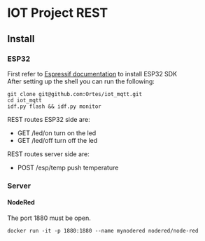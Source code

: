 # IOT Project REST

## Install

### ESP32
First refer to [Espressif documentation](https://docs.espressif.com/projects/esp-idf/en/latest/esp32/get-started/) to install ESP32 SDK  
After setting up the shell you can run the following:
```shell script
git clone git@github.com:Ortes/iot_mqtt.git
cd iot_mqtt
idf.py flash && idf.py monitor
```
REST routes ESP32 side are:
- GET /led/on turn on the led
- GET /led/off turn off the led

REST routes server side are:
- POST /esp/temp push temperature

### Server

#### NodeRed
The port 1880 must be open.
```shell script
docker run -it -p 1880:1880 --name mynodered nodered/node-red
```

